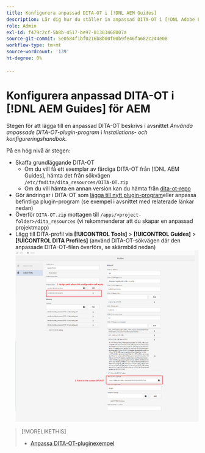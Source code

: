 ```yaml
---
title: Konfigurera anpassad DITA-OT i [!DNL AEM Guides]
description: Lär dig hur du ställer in anpassad DITA-OT i [!DNL Adobe Experience Manager Guides]
role: Admin
exl-id: f479c2cf-5b8b-4517-be97-81303468007a
source-git-commit: 5e0584f1bf0216b8b00f00b9fe46fa682c244e08
workflow-type: tm+mt
source-wordcount: '139'
ht-degree: 0%

---
```


# Konfigurera anpassad DITA-OT i [!DNL AEM Guides] för AEM

Stegen för att lägga till en anpassad DITA-OT beskrivs i avsnittet _Använda anpassade DITA-OT-plugin-program_ i _Installations- och konfigureringshandbok_.

På en hög nivå är stegen:

+ Skaffa grundläggande DITA-OT
   + Om du vill få ett exemplar av färdiga DITA-OT från [!DNL AEM Guides], hämta det från sökvägen `/etc/fmdita/dita_resources/DITA-OT.zip`
   + Om du vill hämta en annan version kan du hämta från [dita-ot-repo](https://www.dita-ot.org/download)
+ Gör ändringar i DITA-OT som [lägga till nytt plugin-program](https://www.dita-ot.org/dev/topics/plugins-installing.html)eller anpassa befintliga plugin-program (se exempel i avsnittet med relaterade länkar nedan)
+ Överför `DITA-OT.zip` mottagen till `/apps/<project-folder>/dita_resources` (vi rekommenderar att du skapar en anpassad projektmapp)
+ Lägg till DITA-profil via **[!UICONTROL Tools]** > **[!UICONTROL Guides]** > **[!UICONTROL DITA Profiles]** (använd DITA-OT-sökvägen där den anpassade DITA-OT-filen överförs, se skärmbild nedan)
  ![DITA-profiler](assets/dita-profile.png)

>[!MORELIKETHIS]
>
>+ [Anpassa DITA-OT-pluginexempel](https://www.dita-ot.org/dev/topics/pdf-customization.html)
